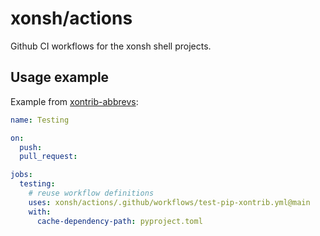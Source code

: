 # xonsh/actions

Github CI workflows for the xonsh shell projects.

## Usage example

Example from [xontrib-abbrevs](https://github.com/xonsh/xontrib-abbrevs/blob/5fbd8bfaf7cab2ebda05bb8294e6fc14e65f29e5/.github/workflows/test.yml):

```yaml
name: Testing

on:
  push:
  pull_request:

jobs:
  testing:
    # reuse workflow definitions
    uses: xonsh/actions/.github/workflows/test-pip-xontrib.yml@main
    with:
      cache-dependency-path: pyproject.toml

```

